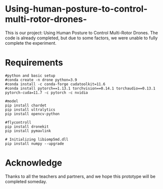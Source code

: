 # Using-human-posture-to-control-multi-rotor-drones-
This is our project: Using Human Posture to Control Multi-Rotor Drones. The code is already completed, but due to some factors, we were unable to fully complete the experiment.

Requirements
===

```
#python and basic setup
#conda create -n drone python=3.9
#conda install -c conda-forge cudatoolkit=11.6
#conda install pytorch==1.13.1 torchvision==0.14.1 torchaudio==0.13.1 pytorch-cuda=11.7 -c pytorch -c nvidia

#model
pip install chardet
pip install ultralytics
pip install opencv-python

#flycontroll
pip install dronekit
pip install pymavlink

# Initializing libiomp5md.dll
pip install numpy --upgrade
```

Acknowledge
===
Thanks to all the teachers and partners, and we hope this prototype will be completed someday.
